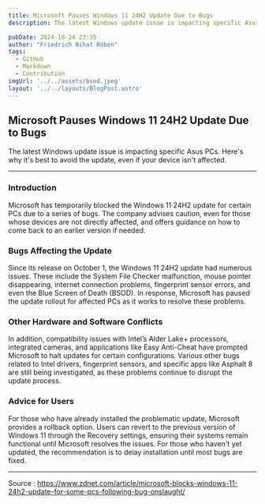 ```yaml
---
title: Microsoft Pauses Windows 11 24H2 Update Due to Bugs
description: The latest Windows update issue is impacting specific Asus PCs. Here's why it's best to avoid the update, even if your device isn't affected.

pubDate: 2024-10-24 23:35
author: "Friedrich Nihat Röben"
tags:
  - GitHub
  - Markdown
  - Contribution
imgUrl: '../../assets/bsod.jpeg'
layout: '../../layouts/BlogPost.astro'
---
```


## Microsoft Pauses Windows 11 24H2 Update Due to Bugs

The latest Windows update issue is impacting specific Asus PCs. Here's why it's best to avoid the update, even if your device isn't affected.

---

### Introduction

Microsoft has temporarily blocked the Windows 11 24H2 update for certain PCs due to a series of bugs. The company advises caution, even for those whose devices are not directly affected, and offers guidance on how to come back to an earlier version if needed.

### Bugs Affecting the Update

Since its release on October 1, the Windows 11 24H2 update had numerous issues. These include the System File Checker malfunction, mouse pointer disappearing, internet connection problems, fingerprint sensor errors, and even the Blue Screen of Death (BSOD). In response, Microsoft has paused the update rollout for affected PCs as it works to resolve these problems.


### Other Hardware and Software Conflicts

In addition, compatibility issues with Intel’s Alder Lake+ processors, integrated cameras, and applications like Easy Anti-Cheat have prompted Microsoft to halt updates for certain configurations. Various other bugs related to Intel drivers, fingerprint sensors, and specific apps like Asphalt 8 are still being investigated, as these problems continue to disrupt the update process.


### Advice for Users

For those who have already installed the problematic update, Microsoft provides a rollback option. Users can revert to the previous version of Windows 11 through the Recovery settings, ensuring their systems remain functional until Microsoft resolves the issues. For those who haven't yet updated, the recommendation is to delay installation until most bugs are fixed.

---

Source : https://www.zdnet.com/article/microsoft-blocks-windows-11-24h2-update-for-some-pcs-following-bug-onslaught/